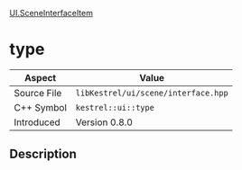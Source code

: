 [UI.SceneInterfaceItem](index.md)
# type
| Aspect | Value |
| --- | --- |
| Source File | `libKestrel/ui/scene/interface.hpp` |
| C++ Symbol | `kestrel::ui::type` |
| Introduced | Version 0.8.0 |
## Description
